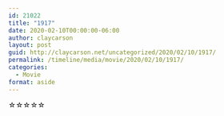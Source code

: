 ```yaml
---
id: 21022
title: "1917"
date: 2020-02-10T00:00:00-06:00
author: claycarson
layout: post
guid: http://claycarson.net/uncategorized/2020/02/10/1917/
permalink: /timeline/media/movie/2020/02/10/1917/
categories:
  - Movie
format: aside
---
```

<div class="media-details"></div>

<div class="media-creator"></div>

<div class="media-rating">☆☆☆☆☆</div>